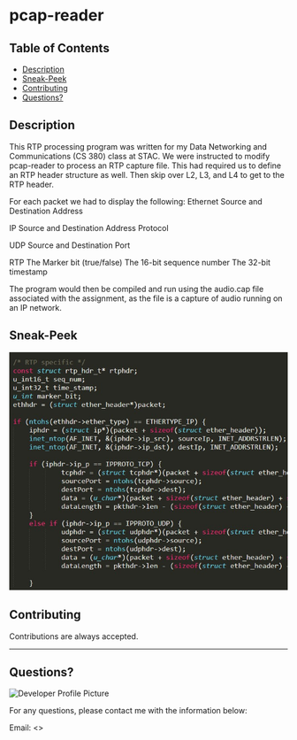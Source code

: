 # pcap-reader
  
   ## Table of Contents
  * [Description](#description)
  * [Sneak-Peek](#sneak-peek)
  * [Contributing](#contributing)
  * [Questions?](#questions) 
  
  
  ## Description
This RTP processing program was written for my Data Networking and Communications (CS 380) class at STAC. We were instructed to modify pcap-reader to process an RTP capture file. This had required us to define an RTP header structure as well. Then skip over L2, L3, and L4 to get to the RTP header.

For each packet we had to display the following:
Ethernet
Source and Destination Address

IP
Source and Destination Address
Protocol

UDP
Source and Destination Port

RTP
The Marker bit (true/false)
The 16-bit sequence number
The 32-bit timestamp

The program would then be compiled and run using the audio.cap file associated with the assignment, as the file is a capture of audio running on an IP network.

  
  ## Sneak-Peek
![Alt Text](image.jpg)

  
  ## Contributing
  
  Contributions are always accepted.
  
  ---
  
  ## Questions?
  
  ![Developer Profile Picture](https://avatars.githubusercontent.com/u/60677452?s=460&v=4) 
  
  For any questions, please contact me with the information below:
 
  Email: <<enter your email here>>
